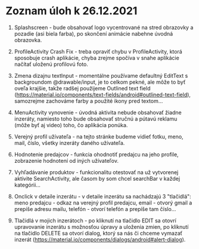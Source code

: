 # Zoznam úloh k 26.12.2021

1. Splashscreen - bude obsahovať logo vycentrované na stred obrazovky a pozadie (asi biela farba), po skončení animácie nabehne úvodná obrazovka.

2. ProfileActivity Crash Fix - treba opraviť chybu v ProfileActivity, ktorá sposobuje crash aplikácie, chyba zrejme spočíva v snahe aplikácie načítať uloženú profilovú foto.

3. Zmena dizajnu textInput - momentálne používame defaultný EditText s backgroundom @drawable/input, je to celkom pekné, ale môže to byť oveľa krajšie, takže radšej použijeme Outlined text field (https://material.io/components/text-fields/android#outlined-text-field), samozrejme zachováme farby a použité ikony pred textom...

4. MenuActivity vynovenie - úvodná aktivita nebude obsahovať žiadne inzeráty, namiesto toho bude obsahovať stručnú a pútavú reklamu (môže byť aj video) toho, čo aplikácia ponúka.

5. Verejný profil užívateľa - na tejto stránke budeme vidieť fotku, meno, mail, číslo, všetky inzeráty daného užívateľa.

6. Hodnotenie predajcov - funkcia ohodnotiť predajcu na jeho profile, zobrazenie hodnotení od iných užívateľov.

7. Vyhľadávanie produktov - funkcionalitu otestovať na už vytvorenej aktivite SearchActivity, ale časom by som chcel searchBar v každej kategórii...

8. Onclick v detaile inzerátu - v detaile inzerátu sa nachádzajú 3 "tlačidlá": meno predajcu - odkaz na verejný profil predajcu, email - otvorý gmail a prepíše adresu mailu, telefón - otvorí telefón a prepíše tam číslo...

9. Tlačidlá v mojich inzerátoch - po kliknutí na tlačidlo EDIT sa otovrí upravovanie inzerátu s možnosťou úpravy a uloženia zmien, po kliknutí na tlačidlo DELETE sa otvorí dialog, ktorý sa nás či chceme vymazať inzerát (https://material.io/components/dialogs/android#alert-dialog).
